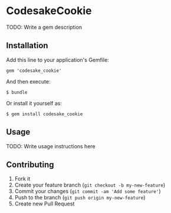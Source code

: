 # CodesakeCookie

TODO: Write a gem description

## Installation

Add this line to your application's Gemfile:

    gem 'codesake_cookie'

And then execute:

    $ bundle

Or install it yourself as:

    $ gem install codesake_cookie

## Usage

TODO: Write usage instructions here

## Contributing

1. Fork it
2. Create your feature branch (`git checkout -b my-new-feature`)
3. Commit your changes (`git commit -am 'Add some feature'`)
4. Push to the branch (`git push origin my-new-feature`)
5. Create new Pull Request
